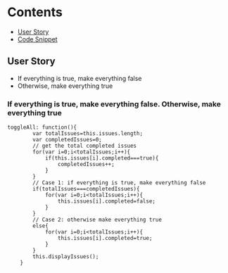# Contents

* [User Story](#user-story)
* [Code Snippet](#code-snippet)

## User Story
- If everything is true, make everything false
- Otherwise, make everything true

### If everything is true, make everything false. Otherwise, make everything true
```
toggleAll: function(){
        var totalIssues=this.issues.length;
        var completedIssues=0;
        // get the total completed issues
        for(var i=0;i<totalIssues;i++){
            if(this.issues[i].completed===true){
                completedIssues++;
            }
        }
        // Case 1: if everything is true, make everything false
        if(totalIssues===completedIssues){
            for(var i=0;i<totalIssues;i++){
                this.issues[i].completed=false;
            }
        }
        // Case 2: otherwise make everything true
        else{
            for(var i=0;i<totalIssues;i++){
                this.issues[i].completed=true;
            } 
        }
        this.displayIssues();
    }

```
